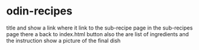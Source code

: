 # odin-recipes
title and show a link where it link to the sub-recipe page 
in the sub-recipes page there a back to index.html button
also the are list of ingredients and the instruction 
show a picture of the final dish 
